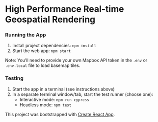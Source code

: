 # High Performance Real-time Geospatial Rendering

### Running the App

1. Install project dependencies: `npm install`
1. Start the web app: `npm start`

Note: You'll need to provide your own Mapbox API token in the `.env` or `.env.local` file to load basemap tiles.

### Testing

1. Start the app in a terminal (see instructions above)
2. In a separate terminal window/tab, start the test runner (choose one):
    - Interactive mode: `npm run cypress`
    - Headless mode: `npm test`

This project was bootstrapped with [Create React App](https://github.com/facebook/create-react-app).

